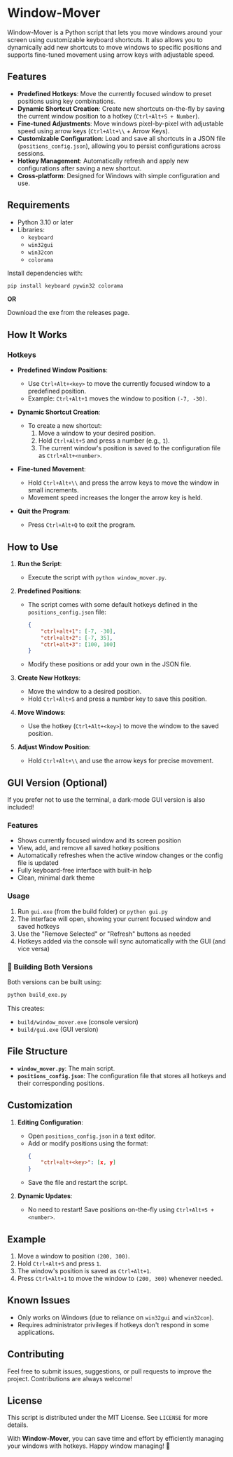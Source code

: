 # **Window-Mover**

Window-Mover is a Python script that lets you move windows around your screen using customizable keyboard shortcuts. It also allows you to dynamically add new shortcuts to move windows to specific positions and supports fine-tuned movement using arrow keys with adjustable speed.


## **Features**
- **Predefined Hotkeys**: Move the currently focused window to preset positions using key combinations.
- **Dynamic Shortcut Creation**: Create new shortcuts on-the-fly by saving the current window position to a hotkey (`Ctrl+Alt+S + Number`).
- **Fine-tuned Adjustments**: Move windows pixel-by-pixel with adjustable speed using arrow keys (`Ctrl+Alt+\\` + Arrow Keys).
- **Customizable Configuration**: Load and save all shortcuts in a JSON file (`positions_config.json`), allowing you to persist configurations across sessions.
- **Hotkey Management**: Automatically refresh and apply new configurations after saving a new shortcut.
- **Cross-platform**: Designed for Windows with simple configuration and use.


## **Requirements**
- Python 3.10 or later
- Libraries:
  - `keyboard`
  - `win32gui`
  - `win32con`
  - `colorama`

Install dependencies with:
```bash
pip install keyboard pywin32 colorama
```

**OR**

Download the exe from the releases page.


## **How It Works**

### **Hotkeys**
- **Predefined Window Positions**:
  - Use `Ctrl+Alt+<key>` to move the currently focused window to a predefined position.
  - Example: `Ctrl+Alt+1` moves the window to position `(-7, -30)`.

- **Dynamic Shortcut Creation**:
  - To create a new shortcut:
    1. Move a window to your desired position.
    2. Hold `Ctrl+Alt+S` and press a number (e.g., `1`).
    3. The current window's position is saved to the configuration file as `Ctrl+Alt+<number>`.

- **Fine-tuned Movement**:
  - Hold `Ctrl+Alt+\\` and press the arrow keys to move the window in small increments.
  - Movement speed increases the longer the arrow key is held.

- **Quit the Program**:
  - Press `Ctrl+Alt+Q` to exit the program.


## **How to Use**
1. **Run the Script**:
   - Execute the script with `python window_mover.py`.

2. **Predefined Positions**:
   - The script comes with some default hotkeys defined in the `positions_config.json` file:
     ```json
     {
         "ctrl+alt+1": [-7, -30],
         "ctrl+alt+2": [-7, 35],
         "ctrl+alt+3": [100, 100]
     }
     ```
   - Modify these positions or add your own in the JSON file.

3. **Create New Hotkeys**:
   - Move the window to a desired position.
   - Hold `Ctrl+Alt+S` and press a number key to save this position.

4. **Move Windows**:
   - Use the hotkey (`Ctrl+Alt+<key>`) to move the window to the saved position.

5. **Adjust Window Position**:
   - Hold `Ctrl+Alt+\\` and use the arrow keys for precise movement.




## **GUI Version (Optional)**

If you prefer not to use the terminal, a dark-mode GUI version is also included!

### **Features**
- Shows currently focused window and its screen position
- View, add, and remove all saved hotkey positions
- Automatically refreshes when the active window changes or the config file is updated
- Fully keyboard-free interface with built-in help
- Clean, minimal dark theme

### **Usage**
1. Run `gui.exe` (from the build folder) or `python gui.py`
2. The interface will open, showing your current focused window and saved hotkeys
3. Use the "Remove Selected" or "Refresh" buttons as needed
4. Hotkeys added via the console will sync automatically with the GUI (and vice versa)

### 🔄 Building Both Versions

Both versions can be built using:

```bash
python build_exe.py
```

This creates:
- `build/window_mover.exe` (console version)
- `build/gui.exe` (GUI version)

## **File Structure**
- **`window_mover.py`**: The main script.
- **`positions_config.json`**: The configuration file that stores all hotkeys and their corresponding positions.


## **Customization**
1. **Editing Configuration**:
   - Open `positions_config.json` in a text editor.
   - Add or modify positions using the format:
     ```json
     {
         "ctrl+alt+<key>": [x, y]
     }
     ```
   - Save the file and restart the script.

2. **Dynamic Updates**:
   - No need to restart! Save positions on-the-fly using `Ctrl+Alt+S + <number>`.


## **Example**
1. Move a window to position `(200, 300)`.
2. Hold `Ctrl+Alt+S` and press `1`.
3. The window's position is saved as `Ctrl+Alt+1`.
4. Press `Ctrl+Alt+1` to move the window to `(200, 300)` whenever needed.


## **Known Issues**
- Only works on Windows (due to reliance on `win32gui` and `win32con`).
- Requires administrator privileges if hotkeys don't respond in some applications.


## **Contributing**
Feel free to submit issues, suggestions, or pull requests to improve the project. Contributions are always welcome!


## **License**
This script is distributed under the MIT License. See `LICENSE` for more details.


With **Window-Mover**, you can save time and effort by efficiently managing your windows with hotkeys. Happy window managing! 🎉